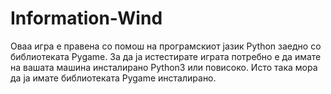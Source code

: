 # Information-Wind

Оваа игра е правена со помош на програмскиот јазик Python заедно со библиотеката Pygame. 
За да ја истестирате играта потребно е да имате на вашата машина инсталирано Python3 или повисоко.
Исто така мора да ја имате библиотеката Pygame инсталирано.
